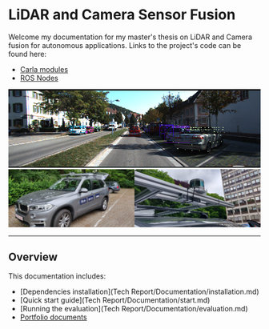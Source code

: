 # LiDAR and Camera Sensor Fusion

Welcome my documentation for my master's thesis on LiDAR and Camera fusion for autonomous applications. Links to the project's code can be found here:

* [Carla modules](https://github.com/Dieter97/SensorFusion_Carla)
* [ROS Nodes](https://github.com/Dieter97/SensorFusion_ros)
 
 <img src="fusion1_ex_detection.png"/>
 <img src="BMW.jpg" style="width:50%; display: inline-block;"/>
 <img src="Sensors.jpg" style="width:50%; display: inline-block; float:right;"/>
 
---

## Overview
This documentation includes:

* [Dependencies installation](Tech Report/Documentation/installation.md)
* [Quick start guide](Tech Report/Documentation/start.md)
* [Running the evaluation](Tech Report/Documentation/evaluation.md)
* [Portfolio documents](Administration/docs.md)

